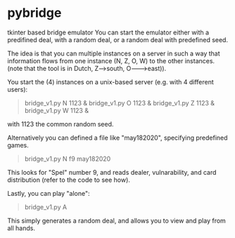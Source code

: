 # pybridge
tkinter based bridge emulator
You can start the emulator either with a predifined deal, with a random deal, or a random deal with predefined seed. 

The idea is that you can multiple instances on a server in such a way that information flows from one instance (N, Z, O, W) to the other instances. (note that the tool is in Dutch, Z-->south, O--->east)).

You start the (4) instances on a unix-based server (e.g. with 4 different users):

> bridge_v1.py N 1123 &
> bridge_v1.py O 1123 &
> bridge_v1.py Z 1123 &
> bridge_v1.py W 1123 &

with 1123 the common random seed.

Alternatively you can defined a file like "may182020", specifying predefined games.

> bridge_v1.py N f9 may182020

This looks for "Spel" number 9, and reads dealer, vulnarability, and card distribution (refer to the code to see how).

Lastly, you can play "alone":

> bridge_v1.py A 

This simply generates a random deal, and allows you to view and play from all hands.




